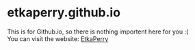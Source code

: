 # etkaperry.github.io

This is for Github.io, so there is nothing importent here for you :(
<br>
You can visit the website: <a href="etkaperry.github.io">EtkaPerry</a>